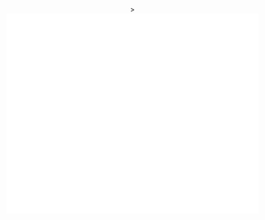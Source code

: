 <div align="center">>
    <br>
        <img src="./assets/svg/header-top.svg" width="800" height="400" alt="Luong Tung Lam">
    <br>
</div>
